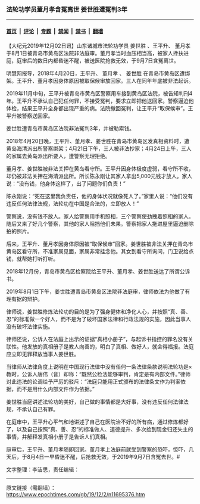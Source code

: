 ### 法轮功学员董月孝含冤离世 姜世胜遭冤判3年

---

#### [首页](../../../..?n11695376) &nbsp;|&nbsp; [评论](../../../../../epoch-comment?n11695376) &nbsp;|&nbsp; [专题](../../../../../epoch-special?n11695376) &nbsp;|&nbsp; [禁闻](../../../../../epoch-news?n11695376) &nbsp;|&nbsp; [禁书](../../../../../books?n11695376) &nbsp;|&nbsp; [翻墙](https://github.com/gfw-breaker/nogfw/blob/master/README.md?n11695376)


<div class="post_content" id="artbody" itemprop="articleBody">
 <!-- article content begin -->
 <p>
  【大纪元2019年12月02日讯】山东诸城市法轮功学员
  <ok href="https://www.epochtimes.com/gb/tag/%E5%A7%9C%E4%B8%96%E8%83%9C.html">
   姜世胜
  </ok>
  、王平升、
  <ok href="https://www.epochtimes.com/gb/tag/%E8%91%A3%E6%9C%88%E5%AD%9D.html">
   董月孝
  </ok>
  于8月1日被青岛市黄岛区法院非法庭审。董月孝当时血压相当高，被家人搀扶进庭，庭审后的数日内都昏迷不醒，被送医院抢救无效，于9月7日含冤离世。
 </p>
 <p>
  明慧网报导，2018年4月20日，王平升、
  <ok href="https://www.epochtimes.com/gb/tag/%E8%91%A3%E6%9C%88%E5%AD%9D.html">
   董月孝
  </ok>
  、
  <ok href="https://www.epochtimes.com/gb/tag/%E5%A7%9C%E4%B8%96%E8%83%9C.html">
   姜世胜
  </ok>
  在青岛市黄岛区遭绑架。王平升、董月孝因身体原因被取保候审放回家。三人在同年年底被非法起诉。
 </p>
 <p>
  2019年11月中旬，王平升被青岛市黄岛区警察用车接到黄岛区法院，被告知判刑4年。王平升不承认自己犯任何罪，不接受冤判，要求立即把他送回家。警察逼迫他体检，结果王平升全身都出现严重的病。法院撤回冤判，让王平升“取保候审”。王平升被警察送回家。
 </p>
 <p>
  姜世胜遭青岛市黄岛区法院非法冤判3年，并被勒索钱。
 </p>
 <p>
  2018年4月20日晚，王平升、董月孝、姜世胜在青岛市黄岛区发真相资料时，遭黄岛海清派出所警察绑架；4月21日下午，三人被非法抄家；4月24日上午，三人的家属去黄岛派出所要人，遭警察无理拒绝。
 </p>
 <p>
  董月孝、姜世胜被非法关押在黄岛看守所。王平升因身体极度虚弱，看守所不收，却仍被非法关押在海清派出所。所长陈永刚让其家人拿出5,000元钱才放人。家人说：“没有钱，他身体这样了，出了问题你们负责！”
 </p>
 <p>
  陈永刚说：“死在这里我负责任，他的身体状况就像死人了。”家里人说：“他们没有违反任何法律法规，法轮功在中国是合法的，立即放人！”
 </p>
 <p>
  警察说，没有钱不放人。家人给警察用手机照相，三个警察使劲拽着照相的家人。随后又来了好几个警察，其他的家人阻挡他们未果。警察把家人拖进屋里逼迫删除拍的照片。
 </p>
 <p>
  后来，王平升、董月孝因身体原因被“取保候审”回家。姜世胜被非法关押在青岛市黄岛区看守所，不准家属见面，家属非常挂念他。其女到看守所询问，门卫说给点钱，就帮她打听打听。
 </p>
 <p>
  2018年12月份，青岛市黄岛区检察院给王平升、董月孝、姜世胜送达了所谓公诉书。
 </p>
 <p>
  2019年8月1日下午，姜世胜遭青岛市黄岛区法院非法庭审，律师依法为他做了有理有据的辩护。
 </p>
 <p>
  律师说，姜世胜修炼法轮功的目的是为了强身健体和净化人心，并按照“真、善、忍”的标准做一个好人，而不是为了破坏国家法律和行政法规的实施，因此当事人没有破坏法律实施。
 </p>
 <p>
  律师还说，公诉人在法庭上出示的证据“真相小册子”，与起诉书指控的罪名没有关联性。他发放的真相册子是教人向善的，明白了真相、做好人，就会得福报。法庭应立即无罪释放当事人姜世胜。
 </p>
 <p>
  当律师从法律角度上说明在中国现行法律中没有任何一条法律条款说明法轮功是×教时，公诉人唐伟（音）却称：“既然公检法能够审判，肯定是有内部文件。”律师对此违法的论调给予严厉的驳斥：“法庭只能用正式颁布的法律条文作为判案依据，而不是用什么内部文件作为依据。”
 </p>
 <p>
  姜世胜当庭讲述法轮功的美好，自己做的事情都是大好事，没有违反任何法律法规，不承认自己有罪。
 </p>
 <p>
  在庭审中，王平升心平气和地讲述了自己在医院治不好的所有病，通过修炼都好了，以及自己按照“真、善、忍”的标准做人、道德提升、多次捡到现金归还失主的事情，并解释发真相小册子是告诉人们真相。
 </p>
 <p>
  庭审后，王平升、董月孝随即回家。董月孝上法庭前就受到警察的恐吓，惊吓，几天后，于8月4日一早昏迷不醒，后抢救无效，于2019年9月7日含冤去世。#
 </p>
 <p>
  文字整理：李洁思，责任编辑：
 </p>
 <!-- article content end -->
 <div id="below_article_ad">
 </div>
</div>


---

原文链接（需翻墙）：https://www.epochtimes.com/gb/19/12/2/n11695376.htm